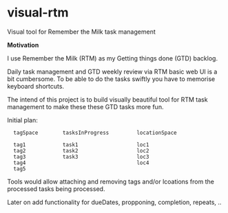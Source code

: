 visual-rtm
==========

Visual tool for Remember the Milk task management

**Motivation**

I use Remember the Milk (RTM) as my Getting things done (GTD) backlog.

Daily task management and GTD weekly review via RTM basic web UI is a bit cumbersome. 
To be able to do the tasks swiftly you have to memorise keyboard shortcuts.

The intend of this project is to build visually beautiful tool for RTM task management 
to make these these GTD tasks more fun.

Initial plan:

```
  tagSpace        tasksInProgress         locationSpace
  
  tag1            task1                   loc1
  tag2            task2                   loc2
  tag3            task3                   loc3
  tag4                                    loc4
  tag5
```

Tools would allow attaching and removing tags and/or lcoations from the processed tasks being processed.

Later on add functionality for dueDates, propponing, completion, repeats, ..

